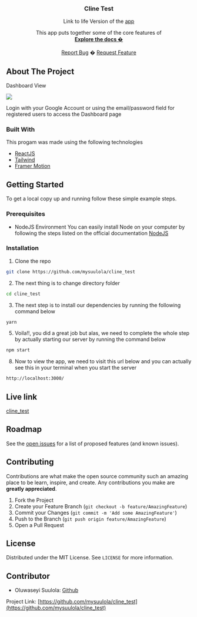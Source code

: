 
<!-- PROJECT LOGO -->
<br />
<p align="center">
  <h3 align="center">Cline Test</h3>
  <p align="center">Link to life Version of the <a href="https://cliine.netlify.app">app</a></p>
  <p align="center">
  This app puts together some of the core features of 
    <br />
    <a href="https://github.com/mysuulola/cline_test/blob/master/README.md"><strong>Explore the docs �</strong></a>
    <br />
    <br />
    <a href="https://github.com/mysuulola/cline_test/issues">Report Bug</a>
    �
    <a href="https://github.com/mysuulola/cline_test/issues">Request Feature</a>
  </p>
</p>



<!-- ABOUT THE PROJECT -->
## About The Project
<p>Dashboard View</p>
<img src="public/assets/images/cline.png">


Login with your Google Account or using the email/password field for registered users to access the Dashboard page

### Built With
This progam was made using the following technologies
* [ReactJS](http://reactjs.org/)
* [Tailwind](https://tailwindcss.com/)
* [Framer Motion](framer.com/api/motion/)


<!-- GETTING STARTED -->
## Getting Started

To get a local copy up and running follow these simple example steps.

### Prerequisites

* NodeJS Environment
You can easily install Node on your  computer by following the steps listed on the official documentation [NodeJS](http://nodejs.org/)

### Installation

<!-- 1. Get a free API Key at [https://example.com](https://example.com) -->
1. Clone the repo
```sh
git clone https://github.com/mysuulola/cline_test
```

2. The next thing is to change directory folder

```sh
cd cline_test
```

3. The next step is to install our dependencies by running the following command below

```sh
yarn
```

5. Voila!!, you did a great job but alas, we need to complete the whole step by actually starting our server by running the command below

```sh
npm start
```

8. Now to view the app, we need to visit this url below and you can actually see this in your terminal when you start the server

```sh
http://localhost:3000/
```

<!-- LIVE VERSION -->
## Live link
[cline_test](https://cliine.netlify.app)
<!-- ROADMAP -->
## Roadmap

See the [open issues](https://github.com/mysuulola/cline_test/issues) for a list of proposed features (and known issues).


<!-- CONTRIBUTING -->
## Contributing

Contributions are what make the open source community such an amazing place to be learn, inspire, and create. Any contributions you make are **greatly appreciated**.

1. Fork the Project
2. Create your Feature Branch (`git checkout -b feature/AmazingFeature`)
3. Commit your Changes (`git commit -m 'Add some AmazingFeature'`)
4. Push to the Branch (`git push origin feature/AmazingFeature`)
5. Open a Pull Request



<!-- LICENSE -->
## License

Distributed under the MIT License. See `LICENSE` for more information.


<!-- CONTACT -->
## Contributor
* Oluwaseyi Suulola: [Github](https://github.com/mysuulola)

Project Link: [https://github.com/mysuulola/cline_test](https://github.com/mysuulola/cline_test)







